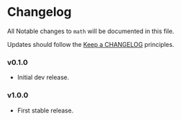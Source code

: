 # Changelog

All Notable changes to `math` will be documented in this file.

Updates should follow the [Keep a CHANGELOG](http://keepachangelog.com/) principles.

### v0.1.0

* Initial dev release.

### v1.0.0

* First stable release.